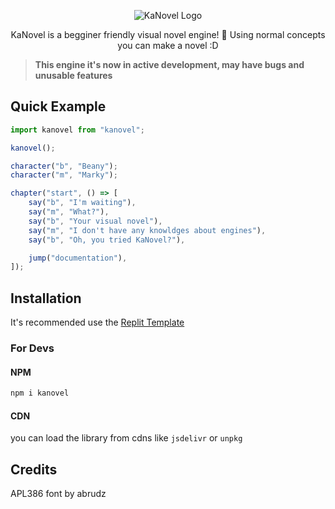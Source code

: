 <p align="center">
	<img src="https://imgur.com/g5mjs4C.png" alt="KaNovel Logo" align="center">
	<p align="center">
		KaNovel is a begginer friendly visual novel engine! 🦋
        Using normal concepts you can make a novel :D
	</p>
</p>

> **This engine it's now in active development, may have bugs and unusable features**

## Quick Example

```js
import kanovel from "kanovel";

kanovel();

character("b", "Beany");
character("m", "Marky");

chapter("start", () => [
    say("b", "I'm waiting"),
    say("m", "What?"),
    say("b", "Your visual novel"),
    say("m", "I don't have any knowldges about engines"),
    say("b", "Oh, you tried KaNovel?"),

    jump("documentation"),
]);
```

## Installation

It's recommended use the [Replit Template](https://replit.com/@lajbel/KaNovel?v=1)

### For Devs

#### NPM

```js
npm i kanovel
```

#### CDN

you can load the library from cdns like `jsdelivr` or `unpkg`

## Credits

APL386 font by abrudz
